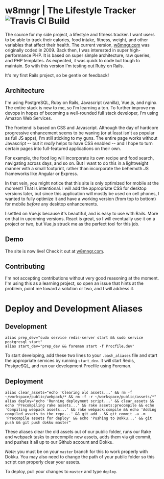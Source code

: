 # w8mngr | The Lifestyle Tracker ![Travis CI Build](https://travis-ci.org/baublet/w8mngr.svg?branch=master)

The source for my side project, a lifestyle and fitness tracker. I want users to be able to track their calories, food intake, fitness, weight, and other variables that affect their health. The current version, [w8mngr.com](http://w8mngr.com) was originally coded in 2009. Back then, I was interested in super high-performance PHP. It is based on super simple architecture, raw queries, and PHP templates. As expected, it was quick to code but tough to maintain. So with this version I'm testing out Ruby on Rails.

It's my first Rails project, so be gentle on feedback!

## Architecture

I'm using PostgreSQL, Ruby on Rails, Javascript (vanilla), Vue.js, and nginx. The entire stack is new to me, so I'm learning a ton. To further improve my devops in hopes of becoming a well-rounded full stack developer, I'm using Amazon Web Services.

The frontend is based on CSS and Javascript. Although the day of hardcore progressive enhancement seems to be waning (or at least isn't as popular as full JS apps), I'm still sticking to my guns. The entire page works without Javascript -- but it _really_ helps to have CSS enabled -- and I hope to turn certain pages into full-featured applications on their own.

For example, the food log will incorporate its own recipe and food search, navigating across days, and so on. But I want to do this in a lightweight manner with a small footprint, rather than incorporate the behemoth JS frameworks like Angular or Express.

In that vein, you might notice that this site is only optimized for mobile at the moment! That is intentional. I will add the appropriate CSS for desktop versions later, but since this application will mostly be used on cell phones, I wanted to fully optimize it and have a working version (from top to bottom) for mobile _before_ any desktop enhancements.

I settled on Vue.js because it's beautiful, and is easy to use with Rails. More on that in upcoming versions. React is great, so I will eventually use it on a project or two, but Vue.js struck me as the perfect tool for this job.

## Demo

The site is now live! Check it out at [w8mngr.com](https://w8mngr.com/).

## Contributing

I'm not accepting contributions without very good reasoning at the moment. I'm using this as a learning project, so open an issue that hints at the problem, point me toward a solution or two, and I will address it.

# Deploy and Development Aliases

## Development

```
alias prep_dev="sudo service redis-server start && sudo service postgresql start"
alias start_dev="prep_dev && foreman start -f Procfile.dev"
```

To start developing, add these two lines to your `.bash_aliases` file and start the appropriate services by running `start_dev`. It will start Redis, PostgreSQL, and run our development Procfile using Foreman.

## Deployment

```
alias clear_assets="echo 'Clearing old assets...' && rm -f ~/workspace/public/webpack/* && rm -f -r ~/workspace/public/assets/*"
alias deploy="echo 'Running deployment script...' && clear_assets && echo 'Precompiling rake assets...' && rake assets:precompile && echo 'Compiling webpack assets...' && rake webpack:compile && echo 'Adding compiled assets to the repo...' && git add . && git commit -a -m 'Precompile assets for deploy' && echo 'Pushing to Dokku...' && git push && git push dokku master"
```

These aliases clear the old assets out of our public folder, runs our Rake and webpack tasks to precompile new assets, adds them via git commit, and pushes it all up to our Github account and Dokku.

*Note:* you must be on your `master` branch for this to work properly with Dokku. You may also need to change the path of your public folder so this script can properly clear your assets.

To deploy, pull your changes to `master` and type `deploy`.